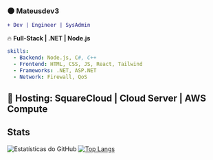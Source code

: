 ### 🌑 **Mateusdev3**  
```diff
+ Dev | Engineer | SysAdmin
```

🔥 **Full-Stack | .NET | Node.js**

```yaml
skills:
  - Backend: Node.js, C#, C++
  - Frontend: HTML, CSS, JS, React, Tailwind
  - Frameworks: .NET, ASP.NET
  - Network: Firewall, QoS
```

🚀 **Hosting: SquareCloud | Cloud Server | AWS Compute**  
---
 **Stats**  
---
![Estatísticas do GitHub](https://github-readme-stats.vercel.app/api?username=Mateusdev3&show_icons=true&theme=radical)
[![Top Langs](https://github-readme-stats.vercel.app/api/top-langs/?username=Mateusdev3&layout=donut)](https://github.com/Mateusdev3/github-readme-stats)





